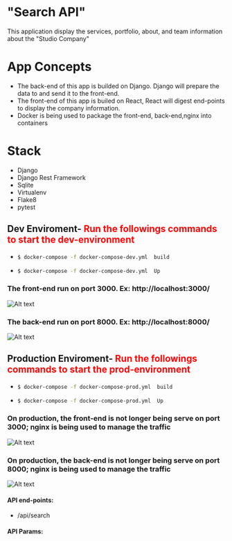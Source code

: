 # "Search API"
This application display the services, portfolio, about, and team information about the "Studio Company"




# App Concepts
<ul>
<li>The back-end of this app is builded on Django. Django will prepare the data to and send it to the front-end.</li>
<li>The front-end of this app is builed on React, React will digest end-points  to display the company information.  </li>
<li> Docker is being used to package the front-end, back-end,nginx  into containers </li>
</ul>

# Stack
<ul>

<li>Django</li>
<li>Django Rest Framework </li>
<li>Sqlite </li>
<li>Virtualenv </li>
<li>Flake8</li>
<li>pytest</li>

</ul>


## Dev Enviroment- <b style='color:red'>Run the followings commands  to start the dev-environment</b>
<ul>
<li>
 
```bash
$ docker-compose -f docker-compose-dev.yml  build
```
</li>
<li>
 
```bash
$ docker-compose -f docker-compose-dev.yml  Up
```
</li>
</ul>


### The front-end run on port 3000. Ex: http://localhost:3000/
![Alt text](frontend/client/src/assets/dev_front.png "Home" )


### The back-end run on port 8000. Ex: http://localhost:8000/
![Alt text](frontend/client/src/assets/dev_back.png "Home" )
 

 ## Production Enviroment- <b style='color:red'>Run the followings commands  to start the prod-environment</b>
<ul>
<li>
 
```bash
$ docker-compose -f docker-compose-prod.yml  build
```
</li>
<li>
 
```bash
$ docker-compose -f docker-compose-prod.yml  Up
```
</li>
</ul>


### On production, the front-end is not longer being serve on port 3000; nginx is being used to manage the traffic
![Alt text](frontend/client/src/assets/prod_front.png "Home" )


### On production, the back-end is not longer being serve on port 8000; nginx is being used to manage the traffic
![Alt text](frontend/client/src/assets/prod_back.png "Home" )








####  API end-points:
<ul>
<li>/api/search</li>
</ul>


####  API Params:

